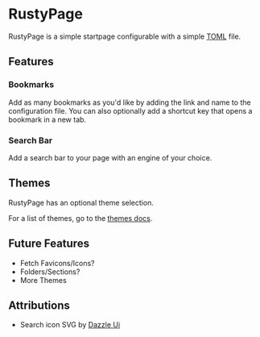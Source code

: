 # RustyPage

RustyPage is a simple startpage configurable with a simple [TOML](https://toml.io/) file.

## Features

### Bookmarks

Add as many bookmarks as you'd like by adding the link and name to the configuration file.
You can also optionally add a shortcut key that opens a bookmark in a new tab.

### Search Bar

Add a search bar to your page with an engine of your choice.

## Themes

RustyPage has an optional theme selection.

For a list of themes, go to the [themes docs](/docs/styles/themes/).

## Future Features

- Fetch Favicons/Icons?
- Folders/Sections?
- More Themes

## Attributions

- Search icon SVG by [Dazzle Ui](https://dazzleui.gumroad.com/l/dazzleiconsfree)
